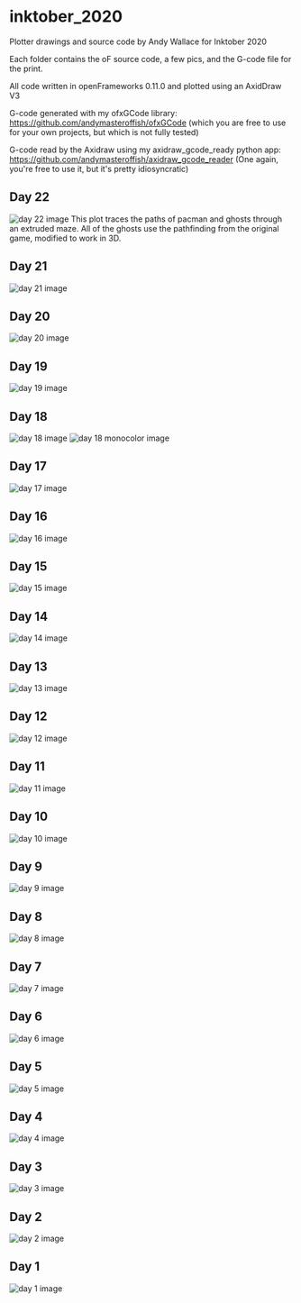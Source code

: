 # inktober_2020

Plotter drawings and source code by Andy Wallace for Inktober 2020

Each folder contains the oF source code, a few pics, and the G-code file for the print.

All code written in openFrameworks 0.11.0 and plotted using an AxidDraw V3

G-code generated with my ofxGCode library: https://github.com/andymasteroffish/ofxGCode
(which you are free to use for your own projects, but which is not fully tested)

G-code read by the Axidraw using my axidraw_gcode_ready python app: https://github.com/andymasteroffish/axidraw_gcode_reader
(One again, you're free to use it, but it's pretty idiosyncratic)

## Day 22

![day 22 image](https://github.com/andymasteroffish/inktober_2020/blob/main/day_22/pics/day_22_trim_small.jpg)
This plot traces the paths of pacman and ghosts through an extruded maze. All of the ghosts use the pathfinding from the original game, modified to work in 3D.

## Day 21

![day 21 image](https://github.com/andymasteroffish/inktober_2020/blob/main/day_21/pics/day_21_full_small.jpg)

## Day 20

![day 20 image](https://github.com/andymasteroffish/inktober_2020/blob/main/day_20/pics/day_20_full_small.jpg)

## Day 19

![day 19 image](https://github.com/andymasteroffish/inktober_2020/blob/main/day_19/pics/day_19_full_small.jpg)

## Day 18

![day 18 image](https://github.com/andymasteroffish/inktober_2020/blob/main/day_18/pics/day_18_trim_small.jpg)
![day 18 monocolor image](https://github.com/andymasteroffish/inktober_2020/blob/main/day_18/pics/day_18_mono_trim_small.jpg)

## Day 17

![day 17 image](https://github.com/andymasteroffish/inktober_2020/blob/main/day_17/pics/day_17_trim_small.JPG)

## Day 16

![day 16 image](https://github.com/andymasteroffish/inktober_2020/blob/main/day_16/pics/day_16_trim_small.jpg)

## Day 15

![day 15 image](https://github.com/andymasteroffish/inktober_2020/blob/main/day_15/pics/day_15_full_small.jpg)

## Day 14

![day 14 image](https://github.com/andymasteroffish/inktober_2020/blob/main/day_14/pics/day_14_trim_small.jpg)

## Day 13

![day 13 image](https://github.com/andymasteroffish/inktober_2020/blob/main/day_13/pics/day_13_trim_small.jpg)

## Day 12

![day 12 image](https://github.com/andymasteroffish/inktober_2020/blob/main/day_12/pics/day_12_trim_small.jpg)

## Day 11

![day 11 image](https://github.com/andymasteroffish/inktober_2020/blob/main/day_11/pics/day_11_combined_small.jpg)

## Day 10

![day 10 image](https://github.com/andymasteroffish/inktober_2020/blob/main/day_10/pics/day_10_full_small.jpg)

## Day 9

![day 9 image](https://github.com/andymasteroffish/inktober_2020/blob/main/day_09/pics/day_09_small.jpg)

## Day 8

![day 8 image](https://github.com/andymasteroffish/inktober_2020/blob/main/day_08/pics/day_08_trim_small.jpg)

## Day 7

![day 7 image](https://github.com/andymasteroffish/inktober_2020/blob/main/day_07/pics/day_07_full_square_small.jpg)

## Day 6

![day 6 image](https://github.com/andymasteroffish/inktober_2020/blob/main/day_06/pics/day_06_full_small.jpg)

## Day 5

![day 5 image](https://github.com/andymasteroffish/inktober_2020/blob/main/day_05/pics/day_05_full_small.jpg)

## Day 4

![day 4 image](https://github.com/andymasteroffish/inktober_2020/blob/main/day_04/pics/day_04_crop_small.jpg)

## Day 3

![day 3 image](https://github.com/andymasteroffish/inktober_2020/blob/main/day_03/pics/day_03_small.jpg)

## Day 2

![day 2 image](https://github.com/andymasteroffish/inktober_2020/blob/main/day_02/pics/day_02_small.jpg)

## Day 1

![day 1 image](https://github.com/andymasteroffish/inktober_2020/blob/main/day_01/pics/day_01_trim_small.jpg)

